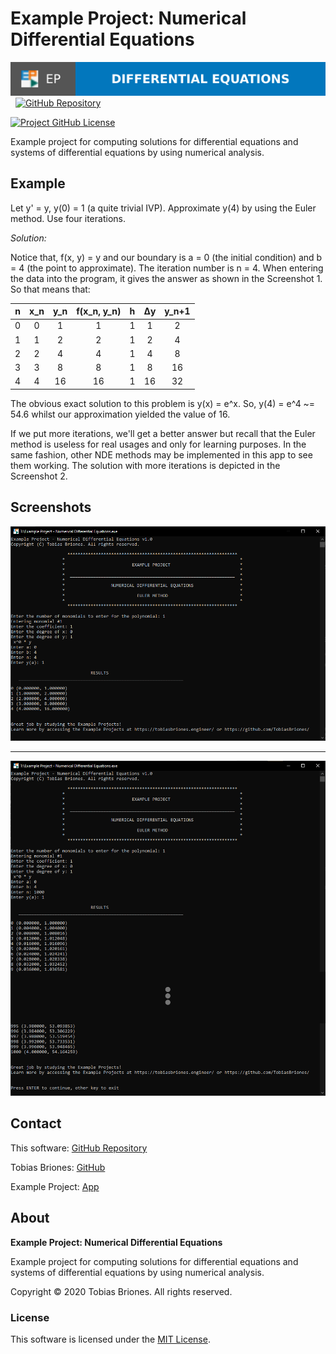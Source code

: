 # Example Project: Numerical Differential Equations

[![EP](https://raw.githubusercontent.com/TobiasBriones/images/main/example-projects/example.math.numerical.polynomial.cpp.secant-method/ep-differential-equations-badge.svg)](https://tobiasbriones.github.io/example-project/ep/numerical-differential-equations)
&nbsp;
[![GitHub Repository](https://raw.githubusercontent.com/TobiasBriones/general-images/main/example-projects/badges/ep-gh-repo-badge.svg)](https://github.com/TobiasBriones/example.math.numerical.cpp.differential-equations)

[![Project GitHub License](https://img.shields.io/github/license/TobiasBriones/example.math.numerical.cpp.differential-equations.svg?style=flat-square)](https://github.com/TobiasBriones/example.math.numerical.cpp.differential-equations/blob/main/LICENSE)

Example project for computing solutions for differential equations and systems of differential equations by using
numerical analysis.

## Example

Let y' = y, y(0) = 1 (a quite trivial IVP). Approximate y(4) by using the Euler method. Use four
iterations.

*Solution:*

Notice that, f(x, y) = y and our boundary is a = 0 (the initial condition) and b = 4 (the point to
approximate). The iteration number is n = 4. When entering the data into the program, it gives the
answer as shown in the Screenshot 1. So that means that:

| n | x_n | y_n | f(x_n, y_n) | h | Δy | y_n+1 |
|:---:|:-----:|:-----:|:-------------:|:---:|:----:|:-------:|
| 0 | 0   | 1   | 1           | 1 | 1  | 2     |
| 1 | 1   | 2   | 2           | 1 | 2  | 4     |
| 2 | 2   | 4   | 4           | 1 | 4  | 8     |
| 3 | 3   | 8   | 8           | 1 | 8  | 16    |
| 4 | 4   | 16  | 16          | 1 | 16 | 32    |

The obvious exact solution to this problem is y(x) = e^x. So, y(4) = e^4 ~= 54.6 whilst our
approximation yielded the value of 16.

If we put more iterations, we'll get a better answer but recall that the Euler method is useless for
real usages and only for learning purposes. In the same fashion, other NDE methods may be
implemented in this app to see them working. The solution with more iterations is depicted in the
Screenshot 2.

## Screenshots

[![Screenshot 1](https://raw.githubusercontent.com/TobiasBriones/images/main/example-projects/example.math.numerical.polynomial.cpp.secant-method/nde-screenshot-1.png)](https://github.com/TobiasBriones/images/tree/main/example-projects)

---

[![Screenshot 2](https://raw.githubusercontent.com/TobiasBriones/images/main/example-projects/example.math.numerical.polynomial.cpp.secant-method/nde-screenshot-2.png)](https://github.com/TobiasBriones/images/tree/main/example-projects)

## Contact

This software: [GitHub Repository](https://github.com/TobiasBriones/example.math.numerical.cpp.differential-equations)

Tobias Briones: [GitHub](https://github.com/TobiasBriones)

Example Project: [App](https://tobiasbriones.github.io/example-project)

## About

**Example Project: Numerical Differential Equations**

Example project for computing solutions for differential equations and systems of differential equations by using
numerical analysis.

Copyright © 2020 Tobias Briones. All rights reserved.

### License

This software is licensed under the [MIT License](./LICENSE).
